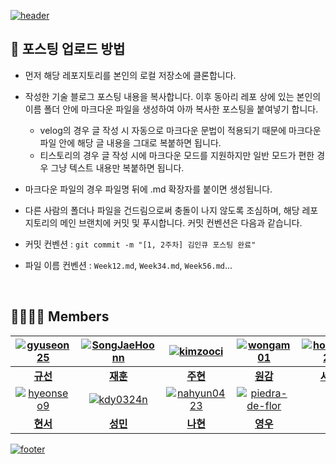[![header](https://capsule-render.vercel.app/api?type=waving&color=gradient&customColorList=4&animation=fadeIn&height=230&section=header&text=InQ%202023%20Summer%20Mentoring&desc=2023학년도%20여름방학%20개인학습%20멘토링&fontSize=40&fontAlign=50&fontAlignY=33&descSize=20&descAlign=50&descAlignY=55)](https://github.com/InQ-InQ-InQ-InQ-InQ/InQ_2023_Summer_Mentoring)

## 📝 포스팅 업로드 방법

- 먼저 해당 레포지토리를 본인의 로컬 저장소에 클론합니다.

- 작성한 기술 블로그 포스팅 내용을 복사합니다. 이후 동아리 레포 상에 있는 본인의 이름 폴더 안에 마크다운 파일을 생성하여 아까 복사한 포스팅을 붙여넣기 합니다.
  - velog의 경우 글 작성 시 자동으로 마크다운 문법이 적용되기 때문에 마크다운 파일 안에 해당 글 내용을 그대로 복붙하면 됩니다.
  - 티스토리의 경우 글 작성 시에 마크다운 모드를 지원하지만 일반 모드가 편한 경우 그냥 텍스트 내용만 복붙하면 됩니다.
 
- 마크다운 파일의 경우 파일명 뒤에 .md 확장자를 붙이면 생성됩니다.

- 다른 사람의 폴더나 파일을 건드림으로써 충돌이 나지 않도록 조심하며, 해당 레포지토리의 메인 브랜치에 커밋 및 푸시합니다. 커밋 컨벤션은 다음과 같습니다.

- 커밋 컨벤션 : `git commit -m "[1, 2주차] 김인큐 포스팅 완료"`

- 파일 이름 컨벤션 : `Week12.md`, `Week34.md`, `Week56.md`...

<br>

## 👨‍👩‍👧‍👦 Members
|[![gyuseon25](https://avatars.githubusercontent.com/u/118058218?v=4)](http://github.com/gyuseon25)|[![SongJaeHoonn](https://avatars.githubusercontent.com/u/128021502)](http://github.com/SongJaeHoonn)|[![kimzooci](https://avatars.githubusercontent.com/u/130586402)](http://github.com/kimzooci)|[![wongam01](https://avatars.githubusercontent.com/u/128019637?v=4)](http://github.com/wongam01)|[![hongsy521](https://avatars.githubusercontent.com/u/124027140)](http://github.com/hongsy521)|
|:---:|:---:|:---:|:---:|:---:|
|**[규선](http://github.com/gyuseon25)**|**[재훈](http://github.com/SongJaeHoonn)**|**[주현](http://github.com/kimzooci)**|**[원감](http://github.com/wongam01)**|**[서영](http://github.com/hongsy521)**|
|[![hyeonseo9](https://avatars.githubusercontent.com/u/128016782?v=4)](http://github.com/hyeonseo9)|[![kdy0324n](https://avatars.githubusercontent.com/u/74912915)](http://github.com/kdy0324n)|[![nahyun0423](https://avatars.githubusercontent.com/u/68987116)](http://github.com/nahyun0423)|[![piedra-de-flor](https://avatars.githubusercontent.com/u/101418352)](http://github.com/piedra-de-flor)||
|**[현서](http://github.com/hyeonseo9)**|**[성민](http://github.com/kdy0324n)**|**[나현](http://github.com/nahyun0423)**|**[영우](http://github.com/piedra-de-flor)**||

[![footer](https://capsule-render.vercel.app/api?type=waving&color=gradient&customColorList=4&animation=fadeIn&section=footer)](https://github.com/2023-KDH-Capstone-Design) 
